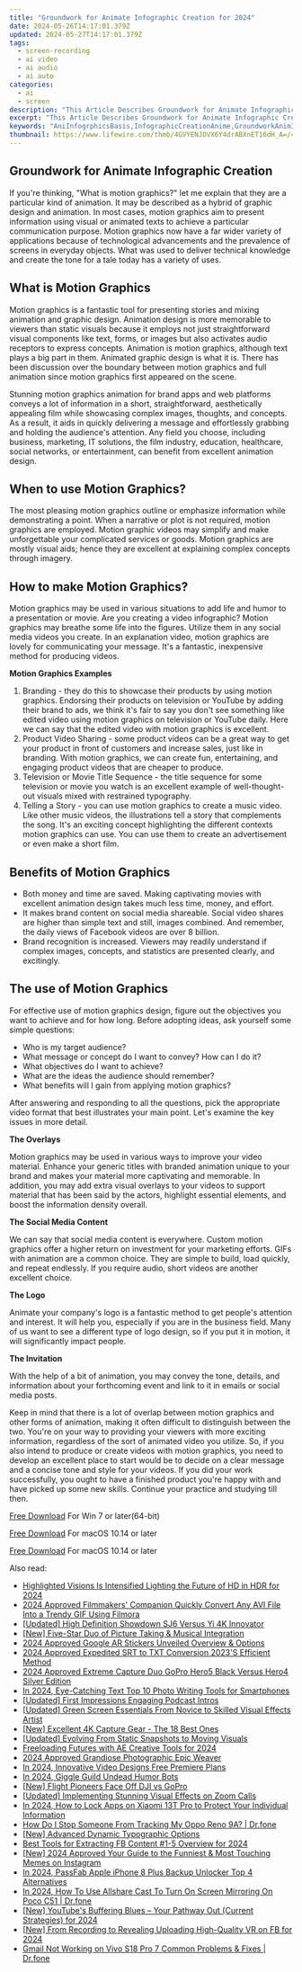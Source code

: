 ```yaml
---
title: "Groundwork for Animate Infographic Creation for 2024"
date: 2024-05-26T14:17:01.379Z
updated: 2024-05-27T14:17:01.379Z
tags: 
  - screen-recording
  - ai video
  - ai audio
  - ai auto
categories: 
  - ai
  - screen
description: "This Article Describes Groundwork for Animate Infographic Creation for 2024"
excerpt: "This Article Describes Groundwork for Animate Infographic Creation for 2024"
keywords: "AniInfogrphicsBasis,InfographicCreationAnime,GroundworkAnimInfographics,AnimCreatGroundwork,InfographicsAnimationBase,CreationAnimateGround,FoundationalInfographicAnime"
thumbnail: https://www.lifewire.com/thmb/4GVYENJDVX6Y4drABXnET16dH_A=/400x300/filters:no_upscale():max_bytes(150000):strip_icc()/best-search-engines-2483352-8cbda67ac96d4bc789f39e7ce61278d5.png
---
```


## Groundwork for Animate Infographic Creation

If you're thinking, "What is motion graphics?" let me explain that they are a particular kind of animation. It may be described as a hybrid of graphic design and animation. In most cases, motion graphics aim to present information using visual or animated texts to achieve a particular communication purpose. Motion graphics now have a far wider variety of applications because of technological advancements and the prevalence of screens in everyday objects. What was used to deliver technical knowledge and create the tone for a tale today has a variety of uses.

## What is Motion Graphics

Motion graphics is a fantastic tool for presenting stories and mixing animation and graphic design. Animation design is more memorable to viewers than static visuals because it employs not just straightforward visual components like text, forms, or images but also activates audio receptors to express concepts. Animation is motion graphics, although text plays a big part in them. Animated graphic design is what it is. There has been discussion over the boundary between motion graphics and full animation since motion graphics first appeared on the scene.

Stunning motion graphics animation for brand apps and web platforms conveys a lot of information in a short, straightforward, aesthetically appealing film while showcasing complex images, thoughts, and concepts. As a result, it aids in quickly delivering a message and effortlessly grabbing and holding the audience's attention. Any field you choose, including business, marketing, IT solutions, the film industry, education, healthcare, social networks, or entertainment, can benefit from excellent animation design.

## When to use Motion Graphics?

The most pleasing motion graphics outline or emphasize information while demonstrating a point. When a narrative or plot is not required, motion graphics are employed. Motion graphic videos may simplify and make unforgettable your complicated services or goods. Motion graphics are mostly visual aids; hence they are excellent at explaining complex concepts through imagery.

## How to make Motion Graphics?

Motion graphics may be used in various situations to add life and humor to a presentation or movie. Are you creating a video infographic? Motion graphics may breathe some life into the figures. Utilize them in any social media videos you create. In an explanation video, motion graphics are lovely for communicating your message. It's a fantastic, inexpensive method for producing videos.

**Motion Graphics Examples**

1. Branding \- they do this to showcase their products by using motion graphics. Endorsing their products on television or YouTube by adding their brand to ads, we think it's fair to say you don't see something like edited video using motion graphics on television or YouTube daily. Here we can say that the edited video with motion graphics is excellent.
2. Product Video Sharing \- some product videos can be a great way to get your product in front of customers and increase sales, just like in branding. With motion graphics, we can create fun, entertaining, and engaging product videos that are cheaper to produce.
3. Television or Movie Title Sequence \- the title sequence for some television or movie you watch is an excellent example of well-thought-out visuals mixed with restrained typography.
4. Telling a Story \- you can use motion graphics to create a music video. Like other music videos, the illustrations tell a story that complements the song. It's an exciting concept highlighting the different contexts motion graphics can use. You can use them to create an advertisement or even make a short film.

## Benefits of Motion Graphics

* Both money and time are saved. Making captivating movies with excellent animation design takes much less time, money, and effort.
* It makes brand content on social media shareable. Social video shares are higher than simple text and still, images combined. And remember, the daily views of Facebook videos are over 8 billion.
* Brand recognition is increased. Viewers may readily understand if complex images, concepts, and statistics are presented clearly, and excitingly.

## The use of Motion Graphics

For effective use of motion graphics design, figure out the objectives you want to achieve and for how long. Before adopting ideas, ask yourself some simple questions:

* Who is my target audience?
* What message or concept do I want to convey? How can I do it?
* What objectives do I want to achieve?
* What are the ideas the audience should remember?
* What benefits will I gain from applying motion graphics?

After answering and responding to all the questions, pick the appropriate video format that best illustrates your main point. Let's examine the key issues in more detail.

**The Overlays**

Motion graphics may be used in various ways to improve your video material. Enhance your generic titles with branded animation unique to your brand and makes your material more captivating and memorable. In addition, you may add extra visual overlays to your videos to support material that has been said by the actors, highlight essential elements, and boost the information density overall.

**The Social Media Content**

We can say that social media content is everywhere. Custom motion graphics offer a higher return on investment for your marketing efforts. GIFs with animation are a common choice. They are simple to build, load quickly, and repeat endlessly. If you require audio, short videos are another excellent choice.

**The Logo**

Animate your company's logo is a fantastic method to get people's attention and interest. It will help you, especially if you are in the business field. Many of us want to see a different type of logo design, so if you put it in motion, it will significantly impact people.

**The Invitation**

With the help of a bit of animation, you may convey the tone, details, and information about your forthcoming event and link to it in emails or social media posts.

Keep in mind that there is a lot of overlap between motion graphics and other forms of animation, making it often difficult to distinguish between the two. You're on your way to providing your viewers with more exciting information, regardless of the sort of animated video you utilize. So, if you also intend to produce or create videos with motion graphics, you need to develop an excellent place to start would be to decide on a clear message and a concise tone and style for your videos. If you did your work successfully, you ought to have a finished product you're happy with and have picked up some new skills. Continue your practice and studying till then.

[Free Download](https://tools.techidaily.com/wondershare/filmora/download/) For Win 7 or later(64-bit)

[Free Download](https://tools.techidaily.com/wondershare/filmora/download/) For macOS 10.14 or later

[Free Download](https://tools.techidaily.com/wondershare/filmora/download/) For macOS 10.14 or later

<ins class="adsbygoogle"
     style="display:block"
     data-ad-format="autorelaxed"
     data-ad-client="ca-pub-7571918770474297"
     data-ad-slot="1223367746"></ins>

<ins class="adsbygoogle"
     style="display:block"
     data-ad-format="autorelaxed"
     data-ad-client="ca-pub-7571918770474297"
     data-ad-slot="1223367746"></ins>



<ins class="adsbygoogle"
     style="display:block"
     data-ad-client="ca-pub-7571918770474297"
     data-ad-slot="8358498916"
     data-ad-format="auto"
     data-full-width-responsive="true"></ins>


<span class="atpl-alsoreadstyle">Also read:</span>
<div><ul>
<li><a href="https://some-knowledge.techidaily.com/highlighted-visions-is-intensified-lighting-the-future-of-hd-in-hdr-for-2024/"><u>Highlighted Visions  Is Intensified Lighting the Future of HD in HDR for 2024</u></a></li>
<li><a href="https://some-knowledge.techidaily.com/2024-approved-filmmakers-companion-quickly-convert-any-avi-file-into-a-trendy-gif-using-filmora/"><u>2024 Approved  Filmmakers' Companion  Quickly Convert Any AVI File Into a Trendy GIF Using Filmora</u></a></li>
<li><a href="https://some-knowledge.techidaily.com/updated-high-definition-showdown-sj6-versus-yi-4k-innovator/"><u>[Updated] High Definition Showdown  SJ6 Versus Yi 4K Innovator</u></a></li>
<li><a href="https://some-knowledge.techidaily.com/new-five-star-duo-of-picture-taking-and-musical-integration/"><u>[New] Five-Star Duo of Picture Taking & Musical Integration</u></a></li>
<li><a href="https://some-knowledge.techidaily.com/2024-approved-google-ar-stickers-unveiled-overview-and-options/"><u>2024 Approved  Google AR Stickers Unveiled  Overview & Options</u></a></li>
<li><a href="https://some-knowledge.techidaily.com/2024-approved-expedited-srt-to-txt-conversion-2023s-efficient-method/"><u>2024 Approved  Expedited SRT to TXT Conversion  2023'S Efficient Method</u></a></li>
<li><a href="https://some-knowledge.techidaily.com/2024-approved-extreme-capture-duo-gopro-hero5-black-versus-hero4-silver-edition/"><u>2024 Approved  Extreme Capture Duo  GoPro Hero5 Black Versus Hero4 Silver Edition</u></a></li>
<li><a href="https://some-knowledge.techidaily.com/in-2024-eye-catching-text-top-10-photo-writing-tools-for-smartphones/"><u>In 2024, Eye-Catching Text  Top 10 Photo Writing Tools for Smartphones</u></a></li>
<li><a href="https://some-knowledge.techidaily.com/updated-first-impressions-engaging-podcast-intros/"><u>[Updated] First Impressions  Engaging Podcast Intros</u></a></li>
<li><a href="https://some-knowledge.techidaily.com/updated-green-screen-essentials-from-novice-to-skilled-visual-effects-artist/"><u>[Updated] Green Screen Essentials  From Novice to Skilled Visual Effects Artist</u></a></li>
<li><a href="https://some-knowledge.techidaily.com/new-excellent-4k-capture-gear-the-18-best-ones/"><u>[New] Excellent 4K Capture Gear - The 18 Best Ones</u></a></li>
<li><a href="https://some-knowledge.techidaily.com/updated-evolving-from-static-snapshots-to-moving-visuals/"><u>[Updated] Evolving From Static Snapshots to Moving Visuals</u></a></li>
<li><a href="https://some-knowledge.techidaily.com/freeloading-futures-with-ae-creative-tools-for-2024/"><u>Freeloading Futures with AE Creative Tools for 2024</u></a></li>
<li><a href="https://some-knowledge.techidaily.com/2024-approved-grandiose-photographic-epic-weaver/"><u>2024 Approved  Grandiose Photographic Epic Weaver</u></a></li>
<li><a href="https://some-knowledge.techidaily.com/in-2024-innovative-video-designs-free-premiere-plans/"><u>In 2024, Innovative Video Designs  Free Premiere Plans</u></a></li>
<li><a href="https://some-knowledge.techidaily.com/in-2024-giggle-guild-undead-humor-bots/"><u>In 2024, Giggle Guild  Undead Humor Bots</u></a></li>
<li><a href="https://some-knowledge.techidaily.com/new-flight-pioneers-face-off-dji-vs-gopro/"><u>[New] Flight Pioneers Face Off  DJI vs GoPro</u></a></li>
<li><a href="https://some-knowledge.techidaily.com/updated-implementing-stunning-visual-effects-on-zoom-calls/"><u>[Updated] Implementing Stunning Visual Effects on Zoom Calls</u></a></li>
<li><a href="https://unlock-android.techidaily.com/in-2024-how-to-lock-apps-on-xiaomi-13t-pro-to-protect-your-individual-information-by-drfone-android/"><u>In 2024, How to Lock Apps on Xiaomi 13T Pro to Protect Your Individual Information</u></a></li>
<li><a href="https://android-location-track.techidaily.com/how-do-i-stop-someone-from-tracking-my-oppo-reno-9a-drfone-by-drfone-virtual-android/"><u>How Do I Stop Someone From Tracking My Oppo Reno 9A? | Dr.fone</u></a></li>
<li><a href="https://extra-lessons.techidaily.com/new-advanced-dynamic-typographic-options/"><u>[New] Advanced Dynamic Typographic Options</u></a></li>
<li><a href="https://facebook-video-content.techidaily.com/best-tools-for-extracting-fb-content-1-5-overview-for-2024/"><u>Best Tools for Extracting FB Content #1-5 Overview for 2024</u></a></li>
<li><a href="https://instagram-video-recordings.techidaily.com/new-2024-approved-your-guide-to-the-funniest-and-most-touching-memes-on-instagram/"><u>[New] 2024 Approved  Your Guide to the Funniest & Most Touching Memes on Instagram</u></a></li>
<li><a href="https://ios-unlock.techidaily.com/in-2024-passfab-apple-iphone-8-plus-backup-unlocker-top-4-alternatives-by-drfone-ios/"><u>In 2024, PassFab Apple iPhone 8 Plus Backup Unlocker Top 4 Alternatives</u></a></li>
<li><a href="https://screen-mirror.techidaily.com/in-2024-how-to-use-allshare-cast-to-turn-on-screen-mirroring-on-poco-c51-drfone-by-drfone-android/"><u>In 2024, How To Use Allshare Cast To Turn On Screen Mirroring On Poco C51 | Dr.fone</u></a></li>
<li><a href="https://facebook-video-content.techidaily.com/new-youtubes-buffering-blues-your-pathway-out-current-strategies-for-2024/"><u>[New] YouTube's Buffering Blues – Your Pathway Out (Current Strategies) for 2024</u></a></li>
<li><a href="https://facebook-video-recording.techidaily.com/new-from-recording-to-revealing-uploading-high-quality-vr-on-fb-for-2024/"><u>[New] From Recording to Revealing  Uploading High-Quality VR on FB for 2024</u></a></li>
<li><a href="https://howto.techidaily.com/gmail-not-working-on-vivo-s18-pro-7-common-problems-and-fixes-drfone-by-drfone-fix-android-problems-fix-android-problems/"><u>Gmail Not Working on Vivo S18 Pro 7 Common Problems & Fixes | Dr.fone</u></a></li>
</ul></div>

